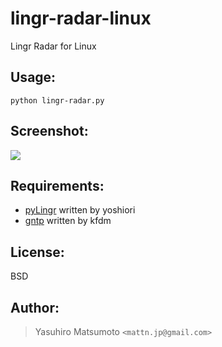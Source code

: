 lingr-radar-linux
=================

Lingr Radar for Linux

Usage:
------

    python lingr-radar.py

Screenshot:
-----------

![](http://go-gyazo.appspot.com/6515343685252026.png)

Requirements:
-------------

* [pyLingr](https://github.com/yoshiori/pyLingr) written by yoshiori
* [gntp](https://github.com/kfdm/gntp) written by kfdm

License:
--------

BSD

Author:
-------

> Yasuhiro Matsumoto `<mattn.jp@gmail.com>`
